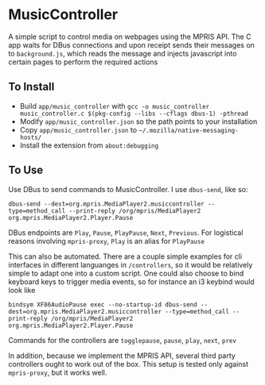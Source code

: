 # MusicController

A simple script to control media on webpages using the MPRIS API. The C app waits for DBus connections and upon receipt sends their messages on to `background.js`, which reads the message and injects javascript into certain pages to perform the required actions

## To Install

 - Build `app/music_controller` with `gcc -o music_controller music_controller.c $(pkg-config --libs --cflags dbus-1) -pthread`
 - Modify `app/music_controller.json` so the path points to your installation
 - Copy `app/music_controller.json` to `~/.mozilla/native-messaging-hosts/`
 - Install the extension from `about:debugging`

## To Use

Use DBus to send commands to MusicController. I use `dbus-send`, like so:

	dbus-send --dest=org.mpris.MediaPlayer2.musiccontroller --type=method_call --print-reply /org/mpris/MediaPlayer2 org.mpris.MediaPlayer2.Player.Pause

DBus endpoints are `Play`, `Pause`, `PlayPause`, `Next`, `Previous`. For logistical reasons involving `mpris-proxy`, `Play` is an alias for `PlayPause` 

This can also be automated. There are a couple simple examples for cli interfaces in different languanges in `/controllers`, so it would be relatively simple to adapt one into a custom script. One could also choose to bind keyboard keys to trigger media events, so for instance an i3 keybind would look like

	bindsym XF86AudioPause exec --no-startup-id dbus-send --dest=org.mpris.MediaPlayer2.musiccontroller --type=method_call --print-reply /org/mpris/MediaPlayer2 org.mpris.MediaPlayer2.Player.Pause

Commands for the controllers are `togglepause`, `pause`, `play`, `next`, `prev`

In addition, because we implement the MPRIS API, several third party controllers ought to work out of the box. This setup is tested only against `mpris-proxy`, but it works well.
